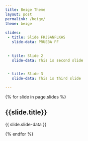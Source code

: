 ```yaml
---
title: Beige Theme
layout: post
permalink: /beige/
theme: beige
 
slides:
 - title: Slide FKJSANFLKAS
   slide-data: PRUEBA FF
 
     
 - title: Slide 2
   slide-data: This is second slide

   
 - title: Slide 3
   slide-data: This is third slide

---
```


{% for slide in page.slides %}
                    
<section data-background="{% if slide.background %}{{slide.background}}{% else %}{{page.background}}{% endif %}"><h1>{{slide.title}}</h1>{{ slide.slide-data }}</section>
                    
{% endfor %}
    
